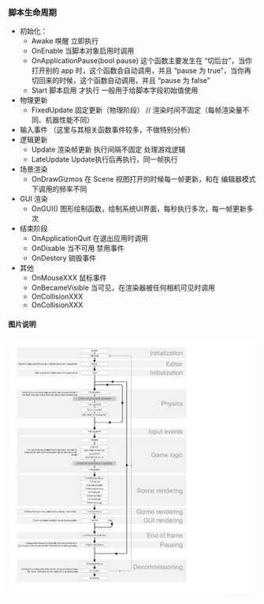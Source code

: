 ### 脚本生命周期
- 初始化：
  - Awake 唤醒 立即执行
  - OnEnable 当脚本对象启用时调用
  - OnApplicationPause(bool pause)  这个函数主要发生在 “切后台”，当你打开别的 app 时，这个函数会自动调用，并且 “pause 为 true”，当你再切回来的时候，这个函数自动调用，并且 “pause 为 false”
  - Start 脚本启用 才执行 一般用于给脚本字段初始值使用
- 物理更新
  - FixedUpdate  固定更新（物理阶段） // 渲染时间不固定（每帧渲染量不同、机器性能不同）
- 输入事件 （这里与其相关函数事件较多，不做特别分析）
- 逻辑更新
  - Update 渲染帧更新 执行间隔不固定 处理游戏逻辑
  - LateUpdate Update执行后再执行，同一帧执行
- 场景渲染
  - OnDrawGizmos 在 Scene 视图打开的时候每一帧更新，和在 编辑器模式下调用的频率不同
- GUI 渲染
  - OnGUI() 图形绘制函数，绘制系统UI界面，每秒执行多次，每一帧更新多次
- 结束阶段
  - OnApplicationQuit 在退出应用时调用
  - OnDisable 当不可用 禁用事件
  - OnDestory 销毁事件
- 其他
  - OnMouseXXX 鼠标事件
  - OnBecameVisible 当可见，在渲染器被任何相机可见时调用
  - OnCollisionXXX
  - OnCollisionXXX


#### 图片说明
![image](./images/lifeCycle.jpeg) 
